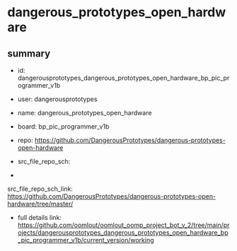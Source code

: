 # dangerous_prototypes_open_hardware
 
## summary 
* id: dangerousprototypes_dangerous_prototypes_open_hardware_bp_pic_programmer_v1b
* user: dangerousprototypes
* name: dangerous_prototypes_open_hardware
* board: bp_pic_programmer_v1b
* repo: https://github.com/DangerousPrototypes/dangerous-prototypes-open-hardware



* src_file_repo_sch: 
*
 src_file_repo_sch_link: https://github.com/DangerousPrototypes/dangerous-prototypes-open-hardware/tree/master/
* full details link: https://github.com/oomlout/oomlout_oomp_project_bot_v_2/tree/main/projects/dangerousprototypes_dangerous_prototypes_open_hardware_bp_pic_programmer_v1b/current_version/working  






